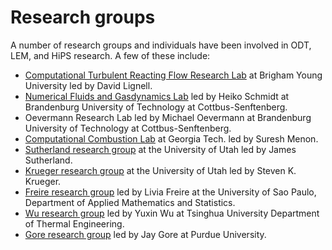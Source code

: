 # Research groups

A number of research groups and individuals have been involved in ODT, LEM, and HiPS research. A few of these include:
- [Computational Turbulent Reacting Flow Research Lab](https://ignite.byu.edu) at Brigham Young University led by David Lignell.
- [Numerical Fluids and Gasdynamics Lab](https://www.b-tu.de/en/fg-stroemungsmodellierung/divisions/numerical-fluid-and-gasdynamics) led by Heiko Schmidt at Brandenburg University of Technology at Cottbus-Senftenberg.
- Oevermann Research Lab led by Michael Oevermann at Brandenburg University of Technology at Cottbus-Senftenberg.
- [Computational Combustion Lab](http://www.ccl.gatech.edu/) at Georgia Tech. led by Suresh Menon.
- [Sutherland research group](https://sutherland.che.utah.edu/) at the University of Utah led by James Sutherland.
- [Krueger research group](https://faculty.utah.edu/u0034822-STEVEN_K_KRUEGER/research/index.hml#research_groups) at the University of Utah led by Steven K. Krueger.
- [Freire research group](https://www.researchgate.net/profile/Livia_Freire2) led by Livia Freire at the University of Sao Paulo, Department of Applied Mathematics and Statistics.
- [Wu research group](http://www.depe.tsinghua.edu.cn/depeen/info/1031/1079.htm) led by Yuxin Wu at Tsinghua University Department of Thermal Engineering.
- [Gore research group](https://engineering.purdue.edu/GRG) led by Jay Gore at Purdue University.

